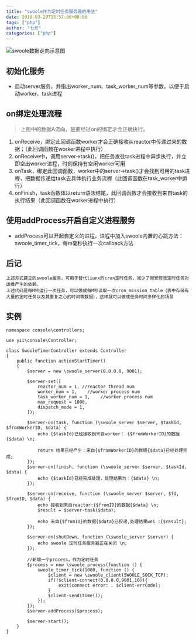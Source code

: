```yaml
---
title: "swoole作为定时任务服务器的用法"
date: 2018-03-29T15:57:06+08:00
tags: ["php"]
author: "七哥"
categories: ["php"]
---
```


![swoole数据走向示意图](/img/swoole.png)   

## 初始化服务
- 启动server服务，并指出worker_num、task_worker_num等参数，以便于启动worker、task进程

## on绑定处理流程
>上图中的数据A流向，是要经过on的绑定才会正确执行。

1. onReceive，绑定此回调函数worker才会正确接收从reactor中传递过来的数据；（此回调函数在worker进程中执行）
2. onReceive中，调用server->task()，把任务发往task进程中异步执行，并立即空出worker进程，时刻保持有空闲worker可用
3. onTask，绑定此回调函数，worker中的server->task()才会找到可用的task进程，把数据传递给task去具体执行业务流程（此回调函数在task_worker中运行）   
4. onFinish，task函数体以return语法结尾，此回调函数才会接收到来自task的执行结果（此回调函数在worker进程中执行）

## 使用addProcess开启自定义进程服务
- addProcess可以开起自定义的进程，进程中加入swoole内置的心跳方法：swoole_timer_tick，每m毫秒执行一次callback方法

## 后记
```
上述方式建立的swoole服务，可用于替代liunx的cron定时任务，减少了频繁修改定时任务对运维产生的依赖。
上述代码是每M秒运行一次任务，可以做成每M秒读取一次cron_mission_table（表中存储有大量的定时任务以及其重复之心的时间等数据），这样就可以做成任务时间多样化的场景
```

## 实例
```
namespace console\controllers;

use yii\console\Controller;

class SwooleTimerController extends Controller
{
    public function actionStartTimer()
    {
        $server = new \swoole_server(0.0.0.0, 9001);

        $server-set([
            reactor_num = 1, //reactor thread num
            worker_num = 1,    //worker process num
            task_worker_num = 1,    //worker process num
            max_request = 1000,
            dispatch_mode = 1,
        ]);

        $server-on(task, function (\swoole_server $server, $taskId, $fromWorkerID, $data) {
            echo {$taskId}已经接收到来自worker： {$fromWorkerID}的数据{$data} \n;

            return 结果已经产生：来自{$fromWorkerID}的数据{$data}已经处理完成;
        });
        $server-on(finish, function (\swoole_server $server, $taskId, $data) {
            echo {$taskId}已经完成处理，处理结果为：{$data} \n;
        });

        $server-on(receive, function (\swoole_server $server, $fd, $fromID, $data) {
            echo 接收到来自reactor:{$fromID}的数据{$data} \n;
            $result = $server-task($data);

            echo 来自{$fromID}的数据{$data}已投递,处理结果wei :{$result};
        });

        $server-on(shutDown, function (\swoole_server $server) {
            echo swoole 定时任务服务器正在关闭 \n;
        });

        //新增一个process，作为定时任务
        $process = new \swoole_process(function () {
            swoole_timer_tick(1000, function () {
                $client = new \swoole_client(SWOOLE_SOCK_TCP);
                if(!$client-connect(0.0.0.0,9001,10)){
                    exit(connect error: . $client-errCode);
                }
                $client-send(time());
            });
        });
        $server-addProcess($process);
        
        $server-start();
    }
}
```
